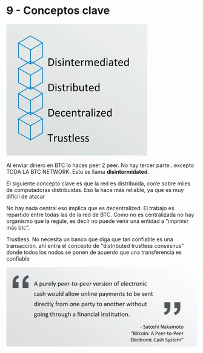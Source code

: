 # 9 - Conceptos clave

![](../../.gitbook/assets/imagen%20%28318%29.png)

Al enviar dinero en BTC lo haces peer 2 peer. No hay tercer parte...excepto TODA LA BTC NETWORK. Esto se llama **disintermidated**.

El siguiente concepto clave es que la red es distribuida, corre sobre miles de computadoras distribuidas. Eso la hace más reliable, ya que es muy difícil de atacar

No hay nada central eso implica que es decentralized. El trabajo es repartido entre todas las de la red de BTC. Como no es centralizada no hay organismo que la regule, es decir no puede venir una entidad a "imprimir más btc".

Trustless. No necesita un banco que diga que tan confiable es una transacción. ahí entra el concepto de "distributed trustless consesnus" donde todos los nodos se ponen de acuerdo que una transferencia es confiable

![Vision del creador](../../.gitbook/assets/imagen%20%28316%29.png)

